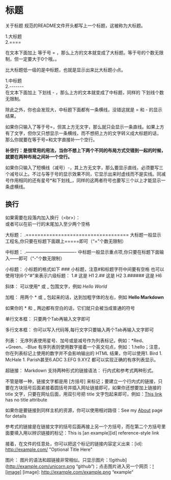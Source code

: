 标题
========

关于标题
 规范的README文件开头都写上一个标题，这被称为大标题。
 
  1.大标题  
  2.====
  
 在文本下面加上 等于号 = ，那么上方的文本就变成了大标题。等于号的个数无限制，但一定要大于0个哦。。

 比大标题低一级的是中标题，也就是显示出来比大标题小点。

  1.中标题  
  2.-------  
  在文本下面加上 下划线 - ，那么上方的文本就变成了中标题，同样的 下划线个数无限制。

除此之外，你也会发现大，中标题下面都有一条横线，没错这就是 = 和 - 的显示结果。

如果你只输入了等于号=，但其上方无文字，那么就只会显示一条直线。如果上方有了文字，但你又只想显示一条横线，而不想把上方的文字转义成大标题的话，
那么你就要在等于号=和文字直接补一个空行。

**补空行：是很常用的用法，当你不想上下两个不同的布局方式交错到一起的时候，就要在两种布局之间补一个空行。**

如果你只输入了短横线（减号）-，其上方无文字，那么要显示直线，必须要写三个减号以上。不过与等于号的显示效果不同，它显示出来时虚线而不是实线。同减号作用相同的还有星号*和下划线_，同样的这两者符号也要写三个以上才能显示一条虚横线。

换行
----
如果需要在段落内加入换行（\<br>）：   
或者可以在前一行的末尾加入至少两个空格


 大标题：
 .===================================
大标题一般显示工程名,你只要在标题下面跟上=====即可（“=”个数无限制）

中标题：
.———————————-
中标题一般显示重点项,你只要在标题下面输入——即可（“-”个数无限制）

小标题：
小标题的格式如下 ### 小标题，注意#和标题字符中间要有空格
也可以使用1到6个“#”来表示六级标题：
1.# 这是 H1
2.## 这是 H2
3.###### 这是 H6

斜体：
可以使用* 或 _ 包围文字，例如    *Hello World*

加粗：
用两个 * 或 _ 包起来的话，达到加粗字体的左右，例如   **Hello Markdown**

如果你的 * 和 _ 两边都有空白的话，它们就只会被当成普通的符号

单行文本框：
只要两个Tab再输入文字即可

多行文本框：
你可以写入代码等,每行文字只要输入两个Tab再输入文字即可

列表：
无序列表使用星号、加号或是减号作为列表标记，例如：*Red、+Green、-Blue
有序列表则使用数字接着一个英文句点，例如：1.hello；注意，你在列表标记上使用的数字并不会影响输出的 HTML 结果，你可以使用1. Bird 1. McHale 1. Parish甚至6.ADC 3.EFG 9.XYZ 都可以实现正确的有序列表显示。

超链接：
Markdown 支持两种形式的链接语法： 行内式和参考式两种形式。

不管是哪一种，链接文字都是用 [方括号] 来标记；要建立一个行内式的链接，只要在方块括号后面紧接着圆括号并插入网址链接即可，如果你还想要加上链接的 title 文字，只要在网址后面，用双引号把 title 文字包起来即可，例如：[This link](http://example.net/) has no title attribute

如果你是要链接到同样主机的资源，你可以使用相对路径：See my [About](/about/) page for details

参考式的链接是在链接文字的括号后面再接上另一个方括号，而在第二个方括号里面要填入用以辨识链接的标记：This is [an example][id] reference-style link

接着，在文件的任意处，你可以把这个标记的链接内容定义出来：[id]: http://example.com/ "Optional Title Here"

图片：
图片的语法和超链接非常相似。只显示图片：![github](http://example.com/unicorn.png “github”)；点击图片进入另一个网页：[![image]](http://www.example.com/) [image]: http://example.com/example.png “example“
